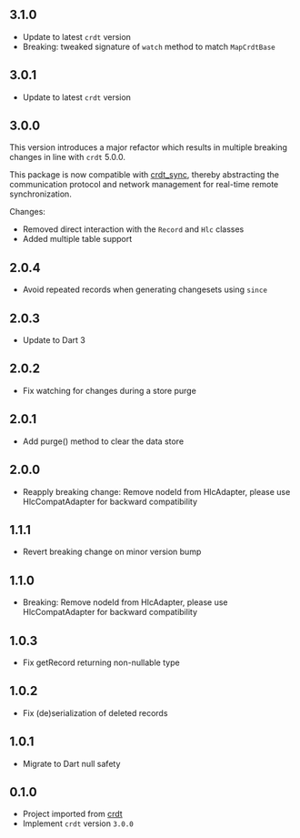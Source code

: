 ## 3.1.0

- Update to latest `crdt` version
- Breaking: tweaked signature of `watch` method to match `MapCrdtBase`

## 3.0.1

- Update to latest `crdt` version

## 3.0.0

This version introduces a major refactor which results in multiple breaking changes in line with `crdt` 5.0.0.

This package is now compatible with [crdt_sync](https://github.com/cachapa/crdt_sync), thereby abstracting the communication protocol and network management for real-time remote synchronization.

Changes:
- Removed direct interaction with the `Record` and `Hlc` classes
- Added multiple table support

## 2.0.4

- Avoid repeated records when generating changesets using `since`

## 2.0.3

- Update to Dart 3

## 2.0.2

- Fix watching for changes during a store purge

## 2.0.1

- Add purge() method to clear the data store

## 2.0.0

- Reapply breaking change: Remove nodeId from HlcAdapter, please use HlcCompatAdapter for backward compatibility

## 1.1.1

- Revert breaking change on minor version bump

## 1.1.0

- Breaking: Remove nodeId from HlcAdapter, please use HlcCompatAdapter for backward compatibility

## 1.0.3

- Fix getRecord returning non-nullable type

## 1.0.2

- Fix (de)serialization of deleted records

## 1.0.1

- Migrate to Dart null safety

## 0.1.0

- Project imported from [crdt](https://github.com/cachapa/crdt)
- Implement `crdt` version `3.0.0`

